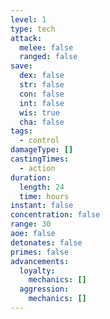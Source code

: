 ```yaml
---
level: 1
type: tech
attack:
  melee: false
  ranged: false
save:
  dex: false
  str: false
  con: false
  int: false
  wis: true
  cha: false
tags:
  - control
damageType: []
castingTimes:
  - action
duration:
  length: 24
  time: hours
instant: false
concentration: false
range: 30
aoe: false
detonates: false
primes: false
advancements:
  loyalty:
    mechanics: []
  aggression:
    mechanics: []
---
```

